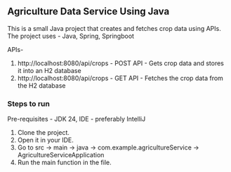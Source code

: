 ## Agriculture Data Service Using Java
This is a small Java project that creates and fetches crop data using APIs.
The project uses -
Java, Spring, Springboot

APIs- 
1. http://localhost:8080/api/crops - POST API - Gets crop data and stores it into an H2 database
2. http://localhost:8080/api/crops - GET API - Fetches the crop data from the H2 database

### Steps to run
Pre-requisites - JDK 24, IDE - preferably IntelliJ

1. Clone the project.
2. Open it in your IDE.
3. Go to src -> main -> java -> com.example.agricultureService -> AgricultureServiceApplication
4. Run the main function in the file. 
